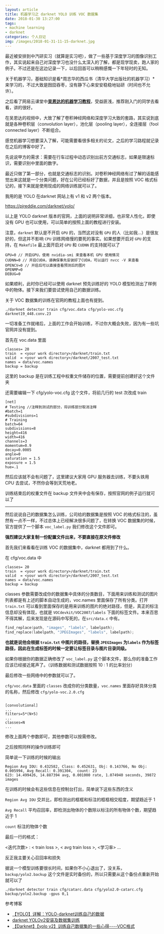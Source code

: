 ```yaml
---
layout: article
title: 机器学习之 darknet YOLO 训练 VOC 数据集
date: 2018-01-30 13:27:00
tags: 
- machine learning
- darknet
categories: 个人日记
img: /images/2018-01-31-11-15-darknet.jpg
---
```


最近被安排到中汽研实习（就算是实习吧），做了一些基于深度学习的图像识别工作，其实说起来自己对深度学习也没什么太深入的了解，都是现学现卖，跑人家的例子。不过还是在这边记录一下，以后回首可以稍稍感慨一下年轻时的无知。

关于机器学习，基础知识是看*周志华的西瓜书（清华大学出版社的机器学习）*来学习的，不过大致是囫囵吞枣，没有静下心来安安稳稳地钻研（时间也不允许）。

之后看了网易云课堂中[**吴恩达的机器学习教程**](https://mooc.study.163.com/course/2001281002#/info)，受益匪浅，推荐刚入门的同学去看看，讲的很好。

在吴恩达的视频中，大致了解了卷积神经网络和深度学习大致的套路，其实说到底就是各种卷积层（convolution layer），池化层（pooling layer），全连接层（fool connected layer）不断组合。

感觉机器学习想要深入了解，可能需要看很多相关的论文，之后的学习路程就记录在之后的博客中好了。

先说说甲方的需求：需要在行车过程中动态识别出前方交通标志，如果是限速标识，需要识别中里面的数字。

最近只做了第一部分，也就是交通标志的识别。对卷积神经网络有过了解的话能感觉出来这就是一个分类问题，好在公司已经标好了数据，并且是按照 VOC 格式标记的，接下来就是使用现成的网络训练就可以了。

我用的是 YOLO 在darknet 网站上有 v1 和 v2 两个版本。

https://pjreddie.com/darknet/yolo/

以上是 YOLO darknet 版本的官网，上面的说明非常详细，也非常人性化，即使没有 GPU 也可以使用，可以简单的按照上面的教程进行安装。

注意，`darknet` 默认是不开启 `GPU` 的，当然这对没有 `GPU` 的人（比如我…）是很友好的，但这并不影响 `CPU` 训练网络慢的要死的事实。如果想要开启对 `GPU` 的支持，在 `Makefile` 最上面开启对 `GPU` 和 `CUDNN` 的支持就可以了

```
GPU=0 // 开启GPU，使用 nvidia-smi 来查看本机 GPU 使用情况
CUDNN=0 // 开启CUDA，请确保事先安装好了CUDA，可以运行 nvcc -V 来查看
OPENCV=0 // 开启后可以直接查看预测后的图片
OPENMP=0
DEBUG=0
```

如果顺利，此时你已经可以使用 darknet 预先训练好的 YOLO 模型检测出了样例中的物体。接下来我们要尝试使用自己的数据训练。

关于 VOC 数据集的训练在官网的教程上面也有提到。

```
./darknet detector train cfg/voc.data cfg/yolo-voc.cfg darknet19_448.conv.23
```

一切准备工作就绪后，上面的工作会开始训练，不过你大概会失败，因为有一些坑官网并没有提到。

首先在 voc.data 里面

```
classes= 20
train  = <your work directory>/darknet/train.txt
valid  = <your work directory>/darknet/2007_test.txt
names = data/voc.names
backup = backup
```

这里的 backup 是在训练工程中权重文件储存的位置，需要提前创建好这个文件夹

还需要编辑一下 cfg/yolo-voc.cfg 这个文件，将前几行的 test 次改成 train

```
[net]
# Testing //注释到测试的部分，将训练部分取消注释
#batch=1
#subdivisions=1
# Training
batch=64
subdivisions=8
height=416
width=416
channels=3
momentum=0.9
decay=0.0005
angle=0
saturation = 1.5
exposure = 1.5
hue=.1
```

然后应该就不会有问题了，这里建议大家用 GPU 服务器去训练，不要头铁用 CPU 去尝试，不然你会等到天荒地老。

训练结束后的权重文件在 backup 文件夹中会有保存，按照官网的例子运行就可以了

---


然后说说自己的数据集怎么训练，公司给的数据集是按照 VOC 的格式标注的，虽然有一点不一样，不过总体上已经解决很多问题了，在转换 VOC 数据集的时候，官方提供了一个脚本 `voc_label.py` 我们修改这个文件即可。

**强烈建议大家复制一份配置文件出来，不要直接在原文件修改**

首先我们来看看在训练 VOC 的数据集中，darknet 都用到了什么。

在 cfg/voc.data 中

```
classes= 20
train  = <your work directory>/darknet/train.txt
valid  = <your work directory>/darknet/2007_test.txt
names = data/voc.names
backup = backup
```

classes 参数需要改成你的数据集中具体的分类数目，下面用来训练和测试的图片列表都是有上述的脚本自动生成的，voc.names 里面保存了所有分类。打开 `train.txt` 可以看到里面保存的是用来训练的图片的绝对路径，但是，真正的标注信息却没有体现，也就是 `VOCdevkit/VOC2007/labels` 下面的标签文件。本来百思不得其解，后来发现是在源码中写死的，在`src/data.c` 中有。

```c
find_replace(path, "images", "labels", labelpath);
find_replace(labelpath, "JPEGImages", "labels", labelpath);
```

**也就是说他会根据 `train.txt` 中图片的路径，替换 `JPEGImages` 为`labels` 作为标签路径，因此在生成标签的时候一定要让标签目录与图片目录同级。**

如果你根据你的数据正确修改了 `voc_label.py` 这个脚本文件，那么你的准备工作应该已经接近尾声了。（训练数据和测试数据按照 10 : 1 的比率划分）

最后修改一些网络中的参数就可以了。

`cfg/voc.data` 里面的 `classes` 改成你的分类数量，`voc.names` 里面存好具体分类的名称，然后修改 `cfg/yolo-voc.2.0.cfg` 

```

[convolutional]
...
filters=5*(N+5)
...
classes=N
...
```

修改上面两个参数即可，其他参数可以按需修改。

之后按照同样的操作训练即可

简单说一下训练的时候的输出

```
Region Avg IOU: 0.432582, Class: 0.452631, Obj: 0.143766, No Obj: 0.005994, Avg Recall: 0.391304,  count: 23
623: 14.499426, 14.887394 avg, 0.001000 rate, 1.074940 seconds, 39872 images
```

 在训练的时候会有这些信息在控制台打出，简单说下这些东西的含义

`Region Avg IOU` 交并比，即检测出的框框和标注的框框相交程度，期望趋近于 1

`Avg Recall` 平均召回率，即检测出物体的个数除以标注的所有物体个数，期望趋近于 1

`count` 标注的物体个数

最后一行的格式：

<迭代次数> : < train loss >, < avg train loss >, <学习率> ...

反正我主要关心召回率和损失

据说一个模型训练要很长时间，如果你不小心退出了，没关系，`backup/yolo2.backup` 这个文件是实时备份的，所以只需要从这个备份点重新开始就可以了

```
./darknet detector train cfg/catarc.data cfg/yolo2.0-catarc.cfg backup/yolo2.backup -gpus 0,1
```



参考博客

- [【YOLO】详解：YOLO-darknet训练自己的数据](http://blog.csdn.net/jinlong_xu/article/details/75577007)
- [darknet YOLOv2安装及数据集训练](http://blog.csdn.net/dcrmg/article/details/78496002)
- [【Darknet】【yolo v2】训练自己数据集的一些心得----VOC格式](http://blog.csdn.net/renhanchi/article/details/71077830)